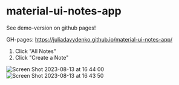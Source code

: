 # material-ui-notes-app

See demo-version on github pages! 

GH-pages: 
https://juliadavydenko.github.io/material-ui-notes-app/

1. Click "All Notes"
2. Click "Create a Note"

![Screen Shot 2023-08-13 at 16 44 00](https://github.com/juliadavydenko/material-ui-notes-app/assets/98152890/8dda189d-7cf7-45fd-8b91-8da2a54a898d)
![Screen Shot 2023-08-13 at 16 43 50](https://github.com/juliadavydenko/material-ui-notes-app/assets/98152890/b54f6a83-50df-4fb1-ae08-5f1c48a37ac6)
